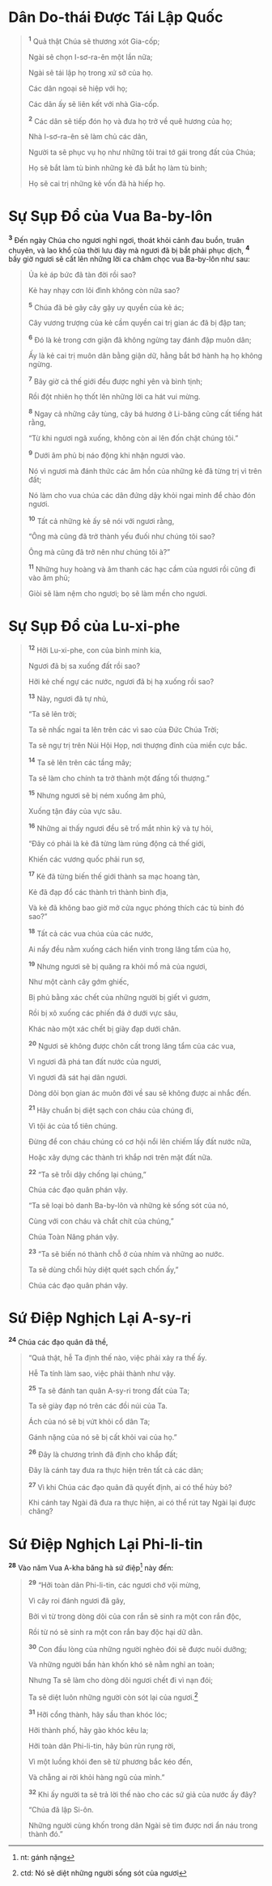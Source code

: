 # Dân Do-thái Ðược Tái Lập Quốc

> <sup><b>1</b></sup> Quả thật Chúa sẽ thương xót Gia-cốp;
>
> Ngài sẽ chọn I-sơ-ra-ên một lần nữa;
>
> Ngài sẽ tái lập họ trong xứ sở của họ.
>
> Các dân ngoại sẽ hiệp với họ;
>
> Các dân ấy sẽ liên kết với nhà Gia-cốp.
>
> <sup><b>2</b></sup> Các dân sẽ tiếp đón họ và đưa họ trở về quê hương của họ;
>
> Nhà I-sơ-ra-ên sẽ làm chủ các dân,
>
> Người ta sẽ phục vụ họ như những tôi trai tớ gái trong đất của Chúa;
>
> Họ sẽ bắt làm tù binh những kẻ đã bắt họ làm tù binh;
>
> Họ sẽ cai trị những kẻ vốn đã hà hiếp họ.

# Sự Sụp Ðổ của Vua Ba-by-lôn

<sup><b>3</b></sup> Ðến ngày Chúa cho ngươi nghỉ ngơi, thoát khỏi cảnh đau buồn, truân chuyên, và lao khổ của thời lưu đày mà ngươi đã bị bắt phải phục dịch, <sup><b>4</b></sup> bấy giờ ngươi sẽ cất lên những lời ca châm chọc vua Ba-by-lôn như sau:

> Ủa kẻ áp bức đã tàn đời rồi sao?
>
> Kẻ hay nhạy cơn lôi đình không còn nữa sao?
>
> <sup><b>5</b></sup> Chúa đã bẻ gãy cây gậy uy quyền của kẻ ác;
>
> Cây vương trượng của kẻ cầm quyền cai trị gian ác đã bị đập tan;
>
> <sup><b>6</b></sup> Ðó là kẻ trong cơn giận đã không ngừng tay đánh đập muôn dân;
>
> Ấy là kẻ cai trị muôn dân bằng giận dữ, hằng bắt bớ hành hạ họ không ngừng.
>
> <sup><b>7</b></sup> Bây giờ cả thế giới đều được nghỉ yên và bình tịnh;
>
> Rồi đột nhiên họ thốt lên những lời ca hát vui mừng.
>
> <sup><b>8</b></sup> Ngay cả những cây tùng, cây bá hương ở Li-băng cũng cất tiếng hát rằng,
>
> “Từ khi ngươi ngã xuống, không còn ai lên đốn chặt chúng tôi.”
>
> <sup><b>9</b></sup> Dưới âm phủ bị náo động khi nhận ngươi vào.
>
> Nó vì ngươi mà đánh thức các âm hồn của những kẻ đã từng trị vì trên đất;
>
> Nó làm cho vua chúa các dân đứng dậy khỏi ngai mình để chào đón ngươi.
>
> <sup><b>10</b></sup> Tất cả những kẻ ấy sẽ nói với ngươi rằng,
>
> “Ông mà cũng đã trở thành yếu đuối như chúng tôi sao?
>
> Ông mà cũng đã trở nên như chúng tôi à?”
>
> <sup><b>11</b></sup> Những huy hoàng và âm thanh các hạc cầm của ngươi rồi cũng đi vào âm phủ;
>
> Giòi sẽ làm nệm cho ngươi; bọ sẽ làm mền cho ngươi.

# Sự Sụp Ðổ của Lu-xi-phe

> <sup><b>12</b></sup> Hỡi Lu-xi-phe, con của bình minh kia,
>
> Ngươi đã bị sa xuống đất rồi sao?
>
> Hỡi kẻ chế ngự các nước, ngươi đã bị hạ xuống rồi sao?
>
> <sup><b>13</b></sup> Này, ngươi đã tự nhủ,
>
> “Ta sẽ lên trời;
>
> Ta sẽ nhấc ngai ta lên trên các vì sao của Ðức Chúa Trời;
>
> Ta sẽ ngự trị trên Núi Hội Họp, nơi thượng đỉnh của miền cực bắc.
>
> <sup><b>14</b></sup> Ta sẽ lên trên các tầng mây;
>
> Ta sẽ làm cho chính ta trở thành một đấng tối thượng.”
>
> <sup><b>15</b></sup> Nhưng ngươi sẽ bị ném xuống âm phủ,
>
> Xuống tận đáy của vực sâu.
>
> <sup><b>16</b></sup> Những ai thấy ngươi đều sẽ trố mắt nhìn kỹ và tự hỏi,
>
> “Ðây có phải là kẻ đã từng làm rúng động cả thế giới,
>
> Khiến các vương quốc phải run sợ,
>
> <sup><b>17</b></sup> Kẻ đã từng biến thế giới thành sa mạc hoang tàn,
>
> Kẻ đã đạp đổ các thành trì thành bình địa,
>
> Và kẻ đã không bao giờ mở cửa ngục phóng thích các tù binh đó sao?”
>
> <sup><b>18</b></sup> Tất cả các vua chúa của các nước,
>
> Ai nấy đều nằm xuống cách hiển vinh trong lăng tẩm của họ,
>
> <sup><b>19</b></sup> Nhưng ngươi sẽ bị quăng ra khỏi mồ mả của ngươi,
>
> Như một cành cây gớm ghiếc,
>
> Bị phủ bằng xác chết của những người bị giết vì gươm,
>
> Rồi bị xô xuống các phiến đá ở dưới vực sâu,
>
> Khác nào một xác chết bị giày đạp dưới chân.
>
> <sup><b>20</b></sup> Ngươi sẽ không được chôn cất trong lăng tẩm của các vua,
>
> Vì ngươi đã phá tan đất nước của ngươi,
>
> Vì ngươi đã sát hại dân ngươi.
>
> Dòng dõi bọn gian ác muôn đời về sau sẽ không được ai nhắc đến.
>
> <sup><b>21</b></sup> Hãy chuẩn bị diệt sạch con cháu của chúng đi,
>
> Vì tội ác của tổ tiên chúng.
>
> Ðừng để con cháu chúng có cơ hội nổi lên chiếm lấy đất nước nữa,
>
> Hoặc xây dựng các thành trì khắp nơi trên mặt đất nữa.
>
> <sup><b>22</b></sup> “Ta sẽ trỗi dậy chống lại chúng,”
>
> Chúa các đạo quân phán vậy.
>
> “Ta sẽ loại bỏ danh Ba-by-lôn và những kẻ sống sót của nó,
>
> Cùng với con cháu và chắt chít của chúng,”
>
> Chúa Toàn Năng phán vậy.
>
> <sup><b>23</b></sup> “Ta sẽ biến nó thành chỗ ở của nhím và những ao nước.
>
> Ta sẽ dùng chổi hủy diệt quét sạch chốn ấy,”
>
> Chúa các đạo quân phán vậy.

# Sứ Ðiệp Nghịch Lại A-sy-ri

<sup><b>24</b></sup> Chúa các đạo quân đã thề,

> “Quả thật, hễ Ta định thế nào, việc phải xảy ra thế ấy.
>
> Hễ Ta tính làm sao, việc phải thành như vậy.
>
> <sup><b>25</b></sup> Ta sẽ đánh tan quân A-sy-ri trong đất của Ta;
>
> Ta sẽ giày đạp nó trên các đồi núi của Ta.
>
> Ách của nó sẽ bị vứt khỏi cổ dân Ta;
>
> Gánh nặng của nó sẽ bị cất khỏi vai của họ.”
>
> <sup><b>26</b></sup> Ðây là chương trình đã định cho khắp đất;
>
> Ðây là cánh tay đưa ra thực hiện trên tất cả các dân;
>
> <sup><b>27</b></sup> Vì khi Chúa các đạo quân đã quyết định, ai có thể hủy bỏ?
>
> Khi cánh tay Ngài đã đưa ra thực hiện, ai có thể rút tay Ngài lại được chăng?

# Sứ Ðiệp Nghịch Lại Phi-li-tin

<sup><b>28</b></sup> Vào năm Vua A-kha băng hà sứ điệp[^1-c0a66876-92d3-4425-8851-5413de3edc79] này đến:

> <sup><b>29</b></sup> “Hỡi toàn dân Phi-li-tin, các ngươi chớ vội mừng,
>
> Vì cây roi đánh ngươi đã gãy,
>
> Bởi vì từ trong dòng dõi của con rắn sẽ sinh ra một con rắn độc,
>
> Rồi từ nó sẽ sinh ra một con rắn bay độc hại dữ dằn.
>
> <sup><b>30</b></sup> Con đầu lòng của những người nghèo đói sẽ được nuôi dưỡng;
>
> Và những người bần hàn khốn khó sẽ nằm nghỉ an toàn;
>
> Nhưng Ta sẽ làm cho dòng dõi ngươi chết đi vì nạn đói;
>
> Ta sẽ diệt luôn những người còn sót lại của ngươi.[^2-c0a66876-92d3-4425-8851-5413de3edc79]
>
> <sup><b>31</b></sup> Hỡi cổng thành, hãy sầu than khóc lóc;
>
> Hỡi thành phố, hãy gào khóc kêu la;
>
> Hỡi toàn dân Phi-li-tin, hãy bủn rủn rụng rời,
>
> Vì một luồng khói đen sẽ từ phương bắc kéo đến,
>
> Và chẳng ai rời khỏi hàng ngũ của mình.”
>
> <sup><b>32</b></sup> Khi ấy người ta sẽ trả lời thế nào cho các sứ giả của nước ấy đây?
>
> “Chúa đã lập Si-ôn.
>
> Những người cùng khốn trong dân Ngài sẽ tìm được nơi ẩn náu trong thành đó.”

[^1-c0a66876-92d3-4425-8851-5413de3edc79]: nt: gánh nặng

[^2-c0a66876-92d3-4425-8851-5413de3edc79]: ctd: Nó sẽ diệt những người sống sót của ngươi
